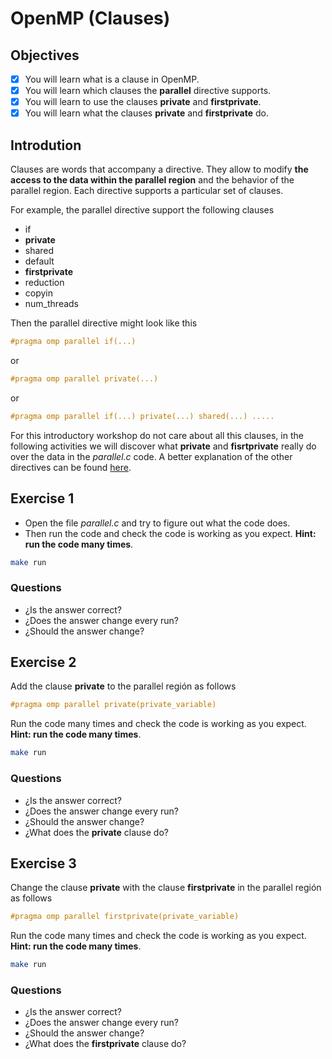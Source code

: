 # OpenMP (Clauses)

## Objectives

- [x] You will learn what is a clause in OpenMP.
- [x] You will learn which clauses the **parallel** directive supports.
- [x] You will learn to use the clauses **private** and **firstprivate**.
- [x] You will learn what the clauses **private** and **firstprivate** do.

## Introdution

Clauses are words that accompany a directive. They allow to modify **the access to the data within the parallel region** and the behavior of the parallel region. Each directive supports a particular set of clauses.

For example, the parallel directive support the following clauses

* if
* **private**
* shared
* default
* **firstprivate**
* reduction
* copyin
* num_threads

Then the parallel directive might look like this

```c
#pragma omp parallel if(...)
```

or


```c
#pragma omp parallel private(...)
```

or 


```c
#pragma omp parallel if(...) private(...) shared(...) .....
```

For this introductory workshop do not care about all this clauses, in the following activities we will discover what **private** and **fisrtprivate** really do over the data in the *parallel.c* code. A better explanation of the other directives can be found [here](https://computing.llnl.gov/tutorials/openMP/#Clauses).

## Exercise 1

* Open the file *parallel.c* and try to figure out what the code does. 
* Then run the code and check the code is working as you expect. **Hint: run the code many times**. 

```bash
make run 
```

### Questions

* ¿Is the answer correct?
* ¿Does the answer change every run?
* ¿Should the answer change?

## Exercise 2

Add the clause **private** to the parallel región as follows

```c
#pragma omp parallel private(private_variable)

```

Run the code many times and check the code is working as you expect. **Hint: run the code many times**. 

```bash
make run 
```

### Questions

* ¿Is the answer correct?
* ¿Does the answer change every run?
* ¿Should the answer change?
* ¿What does the **private** clause do?

## Exercise 3

Change the clause **private** with the clause **firstprivate** in the parallel región as follows

```c
#pragma omp parallel firstprivate(private_variable)

```

Run the code many times and check the code is working as you expect. **Hint: run the code many times**. 

```bash
make run 
```

### Questions

* ¿Is the answer correct?
* ¿Does the answer change every run?
* ¿Should the answer change?
* ¿What does the **firstprivate** clause do?